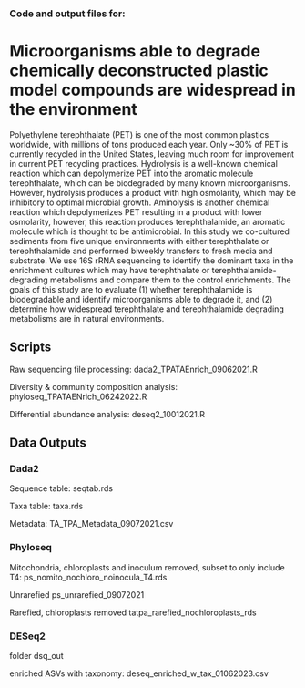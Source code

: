### Code and output files for:

# Microorganisms able to degrade chemically deconstructed plastic model compounds are widespread in the environment

Polyethylene terephthalate (PET) is one of the most common plastics worldwide, with millions of tons produced each year. Only ~30% of PET is currently recycled in the United States, leaving much room for improvement in current PET recycling practices. Hydrolysis is a well-known chemical reaction which can depolymerize PET into the aromatic molecule terephthalate, which can be biodegraded by many known microorganisms. However, hydrolysis produces a product with high osmolarity, which may be inhibitory to optimal microbial growth. Aminolysis is another chemical reaction which depolymerizes PET resulting in a product with lower osmolarity, however, this reaction produces terephthalamide, an aromatic molecule which is thought to be antimicrobial.
In this study we co-cultured sediments from five unique environments with either terephthalate or terephthalamide and performed biweekly transfers to fresh media and substrate. We use 16S rRNA sequencing to identify the dominant taxa in the enrichment cultures which may have terephthalate or terephthalamide-degrading metabolisms and compare them to the control enrichments. The goals of this study are to evaluate (1) whether terephthalamide is biodegradable and identify microorganisms able to degrade it, and (2) determine how widespread terephthalate and terephthalamide degrading metabolisms are in natural environments.


## Scripts


Raw sequencing file processing: dada2_TPATAEnrich_09062021.R

Diversity & community composition analysis: phyloseq_TPATAENrich_06242022.R

Differential abundance analysis: deseq2_10012021.R


## Data Outputs


### Dada2

Sequence table: seqtab.rds

Taxa table: taxa.rds

Metadata: TA_TPA_Metadata_09072021.csv


### Phyloseq


Mitochondria, chloroplasts and inoculum removed, subset to only include T4: ps_nomito_nochloro_noinocula_T4.rds

Unrarefied ps_unrarefied_09072021

Rarefied, chloroplasts removed tatpa_rarefied_nochloroplasts_rds


### DESeq2

folder dsq_out

enriched ASVs with taxonomy: deseq_enriched_w_tax_01062023.csv
